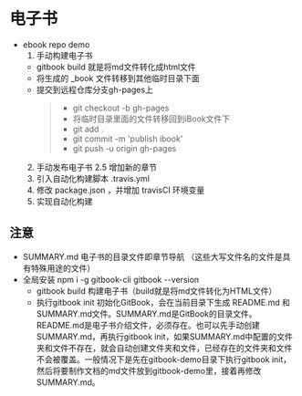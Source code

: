 # 电子书
- ebook repo demo
  1. 手动构建电子书
    - gitbook build 就是将md文件转化成html文件
    - 将生成的 _book 文件转移到其他临时目录下面
    - 提交到远程仓库分支gh-pages上
      > - git checkout -b gh-pages
      > - 将临时目录里面的文件转移回到iBook文件下
      > - git add .
      > - git commit -m 'publish ibook'
      > - git push -u origin gh-pages
  2. 手动发布电子书
    2.5 增加新的章节
  3. 引入自动化构建脚本 .travis.yml
  4. 修改 package.json ，并增加 travisCI 环境变量
  5. 实现自动化构建

## 注意
- SUMMARY.md 电子书的目录文件即章节导航  （这些大写文件名的文件是具有特殊用途的文件）
- 全局安装 npm i -g gitbook-cli  gitbook --version
    - gitbook build 构建电子书（build就是将md文件转化为HTML文件）
    - 执行gitbook init 初始化GitBook，会在当前目录下生成 README.md 和 SUMMARY.md文件。SUMMARY.md是GitBook的目录文件。README.md是电子书介绍文件，必须存在。也可以先手动创建SUMMARY.md，再执行gitbook init，如果SUMMARY.md中配置的文件夹和文件不存在，就会自动创建文件夹和文件，已经存在的文件夹和文件不会被覆盖。一般情况下是先在gitbook-demo目录下执行gitbook init，然后将要制作文档的md文件放到gitbook-demo里，接着再修改SUMMARY.md。